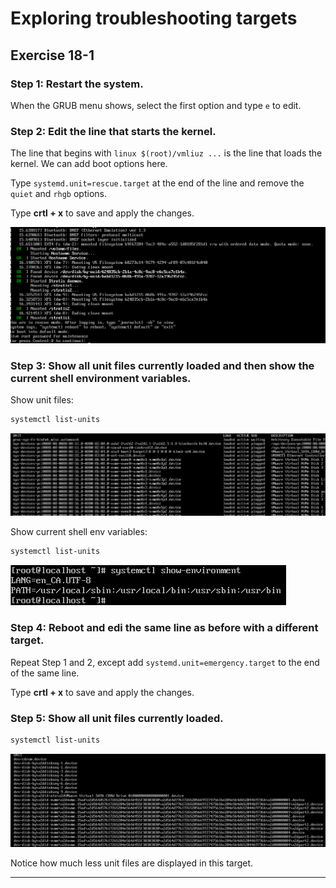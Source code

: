 # Exploring troubleshooting targets
## Exercise 18-1


### Step 1: Restart the system.

When the GRUB menu shows, select the first option and type `e` to edit.


### Step 2: Edit the line that starts the kernel.

The line that begins with `linux $(root)/vmliuz ...` is the line that loads the kernel. We can add boot options here. 

Type `systemd.unit=rescue.target` at the end of the line and remove the `quiet` and `rhgb` options.

Type **crtl + x** to save and apply the changes.

![ex-18-1-1](../img/ex_18-1-1.png)


### Step 3: Show all unit files currently loaded and then show the current shell environment variables.

Show unit files: 

```bash
systemctl list-units
```

![ex-18-1-2](../img/ex_18-1-2.png)

Show current shell env variables:

```bash
systemctl list-units
```

![ex-18-1-3](../img/ex_18-1-3.png)


### Step 4: Reboot and edi the same line as before with a different target.

Repeat Step 1 and 2, except add `systemd.unit=emergency.target` to the end of the same line.

Type **crtl + x** to save and apply the changes.


### Step 5: Show all unit files currently loaded.

```bash
systemctl list-units
```

![ex-18-1-4](../img/ex_18-1-4.png)

Notice how much less unit files are displayed in this target.

---